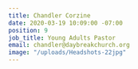 ```yaml
---
title: Chandler Corzine
date: 2020-03-19 10:09:00 -07:00
position: 9
job_title: Young Adults Pastor
email: chandler@daybreakchurch.org
image: "/uploads/Headshots-22jpg"
---
```


